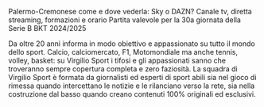 Palermo-Cremonese come e dove vederla: Sky o DAZN? Canale tv, diretta streaming, formazioni e orario
Partita valevole per la 30a giornata della Serie B BKT 2024/2025

Da oltre 20 anni informa in modo obiettivo e appassionato su tutto il mondo dello sport. Calcio, calciomercato, F1, Motomondiale ma anche tennis, volley, basket: su Virgilio Sport i tifosi e gli appassionati sanno che troveranno sempre copertura completa e zero faziosità. La squadra di Virgilio Sport è formata da giornalisti ed esperti di sport abili sia nel gioco di rimessa quando intercettano le notizie e le rilanciano verso la rete, sia nella costruzione dal basso quando creano contenuti 100% originali ed esclusivi.

